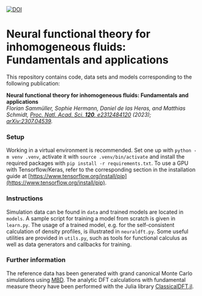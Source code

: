 [![DOI](https://zenodo.org/badge/DOI/10.5281/zenodo.8380003.svg)](https://doi.org/10.5281/zenodo.8380003)


# Neural functional theory for inhomogeneous fluids: Fundamentals and applications

This repository contains code, data sets and models corresponding to the following publication:

**Neural functional theory for inhomogeneous fluids: Fundamentals and applications**  
*Florian Sammüller, Sophie Hermann, Daniel de las Heras, and Matthias Schmidt, [Proc. Natl. Acad. Sci. **120**, e2312484120](https://doi.org/10.1073/pnas.2312484120) (2023); [arXiv:2307.04539](https://arxiv.org/abs/2307.04539).*


### Setup

Working in a virtual environment is recommended.
Set one up with `python -m venv .venv`, activate it with `source .venv/bin/activate` and install the required packages with `pip install -r requirements.txt`.
To use a GPU with Tensorflow/Keras, refer to the corresponding section in the installation guide at [https://www.tensorflow.org/install/pip](https://www.tensorflow.org/install/pip).


### Instructions

Simulation data can be found in `data` and trained models are located in `models`.
A sample script for training a model from scratch is given in `learn.py`.
The usage of a trained model, e.g. for the self-consistent calculation of density profiles, is illustrated in `neuraldft.py`.
Some useful utilities are provided in `utils.py`, such as tools for functional calculus as well as data generators and callbacks for training.


### Further information

The reference data has been generated with grand canonical Monte Carlo simulations using [MBD](https://gitlab.uni-bayreuth.de/bt306964/mbd).
The analytic DFT calculations with fundamental measure theory have been performed with the Julia library [ClassicalDFT.jl](https://gitlab.uni-bayreuth.de/bt306964/ClassicalDFT.jl).

